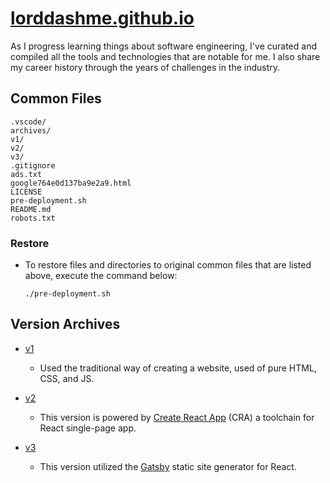 # [lorddashme.github.io](https://lorddashme.github.io/)

As I progress learning things about software engineering, I've curated and compiled all the tools and technologies that are notable for me.
I also share my career history through the years of challenges in the industry.

## Common Files

```text
.vscode/
archives/
v1/
v2/
v3/
.gitignore
ads.txt
google764e0d137ba9e2a9.html
LICENSE
pre-deployment.sh
README.md
robots.txt
```

### Restore

- To restore files and directories to original common files that are listed above, execute the command below:

  ```text
  ./pre-deployment.sh
  ```

## Version Archives

- [v1](v1/)

  - Used the traditional way of creating a website, used of pure HTML, CSS, and JS.

- [v2](v2/)

  - This version is powered by [Create React App](https://create-react-app.dev/) (CRA) a toolchain for React single-page app.

- [v3](v3/)

  - This version utilized the [Gatsby](https://www.gatsbyjs.org/) static site generator for React.

